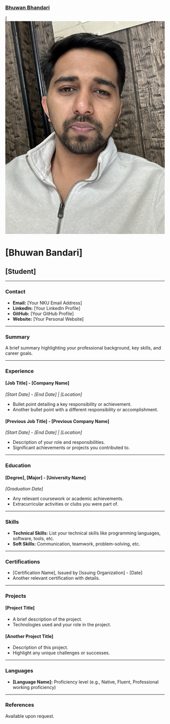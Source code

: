 ### [Bhuwan Bhandari](https://github.com/bhuwan9898)
[![Bhuwan Bhandari](bhuwanbhandari.JPG)

# [Bhuwan Bandari]
## [Student]

---

### Contact
- **Email:** [Your NKU Email Address]
- **LinkedIn:** [Your LinkedIn Profile]
- **GitHub:** [Your GitHub Profile]
- **Website:** [Your Personal Website]

---

### Summary
A brief summary highlighting your professional background, key skills, and career goals.

---

### Experience

#### [Job Title] - [Company Name]
*_[Start Date] - [End Date] | [Location]_*
- Bullet point detailing a key responsibility or achievement.
- Another bullet point with a different responsibility or accomplishment.

#### [Previous Job Title] - [Previous Company Name]
*_[Start Date] - [End Date] | [Location]_*
- Description of your role and responsibilities.
- Significant achievements or projects you contributed to.

---

### Education

#### [Degree], [Major] - [University Name]
*_[Graduation Date]_*
- Any relevant coursework or academic achievements.
- Extracurricular activities or clubs you were part of.

---

### Skills
- **Technical Skills:** List your technical skills like programming languages, software, tools, etc.
- **Soft Skills:** Communication, teamwork, problem-solving, etc.

---

### Certifications
- [Certification Name], Issued by [Issuing Organization] - [Date]
- Another relevant certification with details.

---

### Projects
#### [Project Title]
- A brief description of the project.
- Technologies used and your role in the project.

#### [Another Project Title]
- Description of this project.
- Highlight any unique challenges or successes.

---

### Languages
- **[Language Name]:** Proficiency level (e.g., Native, Fluent, Professional working proficiency)

---

### References
Available upon request.